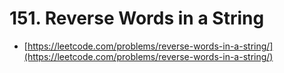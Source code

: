 # 151. Reverse Words in a String

- [https://leetcode.com/problems/reverse-words-in-a-string/](https://leetcode.com/problems/reverse-words-in-a-string/)
